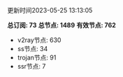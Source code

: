 更新时间2023-05-25 13:13:05

**总订阅: 73**
**总节点: 1489**
**有效节点: 762**
- v2ray节点: 630
- ss节点: 34
- trojan节点: 91
- ssr节点: 7
